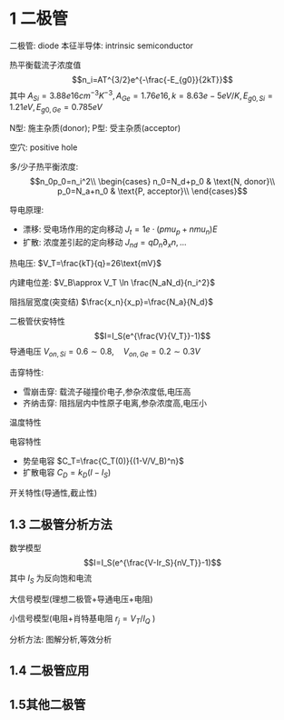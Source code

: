 # 1 二极管
二极管: diode
本征半导体: intrinsic semiconductor

热平衡载流子浓度值
$$n_i=AT^{3/2}e^{-\frac{-E_{g0}}{2kT}}$$
其中 $A_{Si}=3.88e16cm^{-3}K^{-3}, A_{Ge}=1.76e16,k=8.63e-5eV/K,E_{g0,Si}=1.21eV,E_{g0,Ge}=0.785eV$

N型: 施主杂质(donor); P型: 受主杂质(acceptor)

空穴: positive hole

多/少子热平衡浓度:
$$n_0p_0=n_i^2\\ \begin{cases}
    n_0=N_d+p_0 & \text{N, donor}\\
    p_0=N_a+n_0 & \text{P, acceptor}\\
\end{cases}$$

导电原理:
  - 漂移: 受电场作用的定向移动 $J_t=1e\cdot(pmu_p+nmu_n)E$
  - 扩散: 浓度差引起的定向移动 $J_{nd}=qD_n\partial_xn,...$

热电压: $V_T=\frac{kT}{q}=26\text{mV}$

内建电位差: $V_B\approx V_T \ln \frac{N_aN_d}{n_i^2}$

阻挡层宽度(突变结) $\frac{x_n}{x_p}=\frac{N_a}{N_d}$

二极管伏安特性
$$I=I_S(e^{\frac{V}{V_T}}-1)$$
导通电压 $V_{on,Si}=0.6\sim 0.8,\quad V_{on,Ge}=0.2\sim 0.3V$

击穿特性:
  - 雪崩击穿: 载流子碰撞价电子,参杂浓度低,电压高
  - 齐纳击穿: 阻挡层内中性原子电离,参杂浓度高,电压小

温度特性

电容特性
  - 势垒电容 $C_T=\frac{C_T(0)}{(1-V/V_B)^n}$
  - 扩散电容 $C_D=k_D(I-I_S)$

开关特性(导通性,截止性)

## 1.3 二极管分析方法
数学模型
$$I=I_S(e^{\frac{V-Ir_S}{nV_T}}-1)$$
其中 $I_S$ 为反向饱和电流

大信号模型(理想二极管+导通电压+电阻)

小信号模型(电阻+肖特基电阻 $r_j=V_T/I_Q$ )

分析方法: 图解分析,等效分析

## 1.4 二极管应用
## 1.5其他二极管
